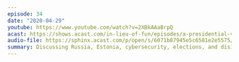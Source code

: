 ```yaml
---
episode: 34
date: "2020-04-29"
youtube: https://www.youtube.com/watch?v=2XBkAAaBrpQ
acast: https://shows.acast.com/in-lieu-of-fun/episodes/a-presidential-visit-april-29-2020
audio-file: https://sphinx.acast.com/p/open/s/6071b87945e5c6581e2e5575/e/61200c7f31625800140915c0/media.mp3
summary: Discussing Russia, Estonia, cybersecurity, elections, and disinformation
---
```

